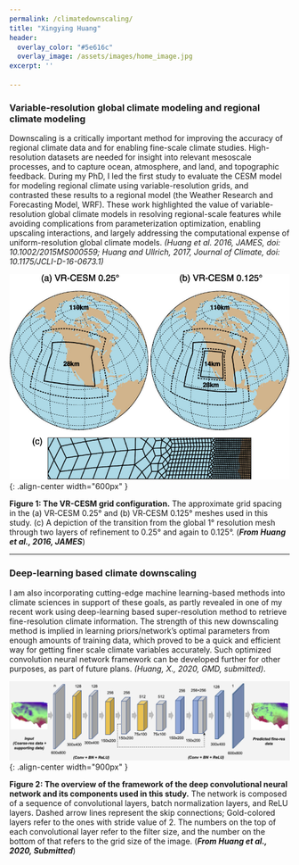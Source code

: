 ```yaml
---
permalink: /climatedownscaling/
title: "Xingying Huang"
header:
  overlay_color: "#5e616c"
  overlay_image: /assets/images/home_image.jpg
excerpt: ''

---
```


###  Variable-resolution global climate modeling and regional climate modeling

Downscaling is a critically important method for improving the accuracy of regional climate data and for enabling fine-scale climate studies. High-resolution datasets are needed for insight into relevant mesoscale processes, and to capture ocean, atmosphere, and land, and topographic feedback. During my PhD, I led the first study to evaluate the CESM model for modeling regional climate using variable-resolution grids, and contrasted these results to a regional model (the Weather Research and Forecasting Model, WRF). These work highlighted the value of variable-resolution global climate models in resolving regional-scale features while avoiding complications from parameterization optimization, enabling upscaling interactions, and largely addressing the computational expense of uniform-resolution global climate models. _(Huang et al. 2016, JAMES, doi: 10.1002/2015MS000559; Huang and Ullrich, 2017, Journal of Climate, doi: 10.1175/JCLI-D-16-0673.1)_

![](/assets/images/papers/vrcesm_fig1.jpg){: .align-center width="600px" }

**Figure 1: The VR-CESM grid configuration.** The approximate grid spacing in the (a) VR‐CESM 0.25° and (b) VR‐CESM 0.125° meshes used in this study. (c) A depiction of the transition from the global 1° resolution mesh through two layers of refinement to 0.25° and again to 0.125°. (***From Huang et al., 2016, JAMES***)

---
###  Deep-learning based climate downscaling

I am also incorporating cutting-edge machine learning-based methods into climate sciences in support of these goals, as partly revealed in one of my recent work using deep-learning based super-resolution method to retrieve fine-resolution climate information. The strength of this new downscaling method is implied in learning priors/network’s optimal parameters from enough amounts of training data, which proved to be a quick and efficient way for getting finer scale climate variables accurately. Such optimized convolution neural network framework can be developed further for other purposes, as part of future plans. _(Huang, X., 2020, GMD, submitted)_.

![](/assets/images/papers/supres_fig1.jpg){: .align-center width="900px" }

**Figure 2: The overview of the framework of the deep convolutional neural network and its components used in this study.** The network is composed of a sequence of convolutional layers, batch normalization layers, and ReLU layers. Dashed arrow lines represent the skip connections; Gold-colored layers refer to the ones with stride value of 2. The numbers on the top of each convolutional layer refer to the filter size, and the number on the bottom of that refers to the grid size of the image. (***From Huang et al., 2020, Submitted***)
